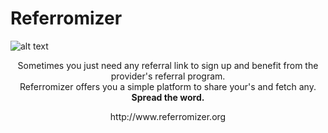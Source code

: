 # Referromizer

![alt text](https://imgur.com/DXRDA7Q.png)

<p align="center">
  Sometimes you just need any referral link to sign up and benefit from the provider's referral program.<br>
  Referromizer offers you a simple platform to share your's and fetch any.<br>
  <b>Spread the word.</b>
</p>
<p align="center">
  http://www.referromizer.org
</p>
